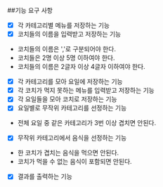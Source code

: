 ##기능 요구 사항

- [x] 각 카테고리별 메뉴를 저장하는 기능
- [x] 코치들의 이름을 입력받고 저장하는 기능
* 코치들의 이름은 ','로 구분되어야 한다.
* 코치들은 2명 이상 5명 이하여야 한다.
* 코치들의 이름은 2글자 이상 4글자 이하여야 한다.
- [x] 각 카테고리를 모아 요일에 저장하는 기능
- [x] 각 코치가 먹지 못하는 메뉴를 입력받고 저장하는 기능
- [x] 각 요일들을 모아 코치로 저장하는 기능
- [x] 요일별로 무작위 카테고리를 선정하는 기능
* 전체 요일 중 같은 카테고리가 3번 이상 겹치면 안된다.
- [x] 무작위 카테고리에서 음식을 선정하는 기능
* 한 코치가 겹치는 음식을 먹으면 안된다.
* 코치가 먹을 수 없는 음식이 포함되면 안된다.
- [x] 결과를 출력하는 기능